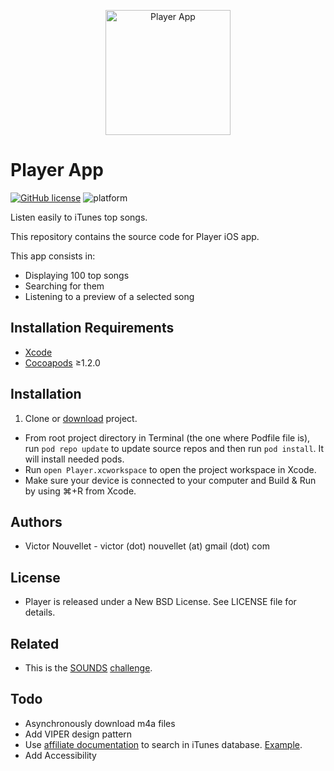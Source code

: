 <p align="center">
  <img src="https://user-images.githubusercontent.com/4340716/31493459-966e1616-af4f-11e7-8153-e0d792a76eff.png" alt="Player App" height="200" width="200"/>
</p>

# Player App 
[![GitHub license](https://img.shields.io/badge/license-New%20BSD-blue.svg)](https://raw.githubusercontent.com/VictorNouvellet/Player/master/LICENCE) ![platform](https://img.shields.io/badge/platform-ios-lightgrey.svg)

Listen easily to iTunes top songs.

This repository contains the source code for Player iOS app.

This app consists in:

 * Displaying 100 top songs
 * Searching for them
 * Listening to a preview of a selected song

## Installation Requirements

- [Xcode](https://developer.apple.com/xcode/)
- [Cocoapods](https://guides.cocoapods.org/using/getting-started.html) ≥1.2.0

## Installation

1. Clone or [download](https://github.com/VictorNouvellet/Player/archive/master.zip) project.
- From root project directory in Terminal (the one where Podfile file is), run `pod repo update` to update source repos and then run `pod install`. It will install needed pods.
- Run `open Player.xcworkspace` to open the project workspace in Xcode.
- Make sure your device is connected to your computer and Build & Run by using ⌘+R from Xcode.

## Authors
 * Victor Nouvellet - victor (dot) nouvellet (at) gmail (dot) com

## License
 * Player is released under a New BSD License. See LICENSE file for details.

## Related
 * This is the [SOUNDS](https://www.sounds.am/) [challenge](https://gist.github.com/matts2cant/a5dff9aa0528615505bb2bb6ec71877e).

## Todo
- Asynchronously download m4a files
- Add VIPER design pattern
- Use [affiliate documentation](https://affiliate.itunes.apple.com/resources/documentation/itunes-store-web-service-search-api/#lookup) to search in iTunes database. [Example](https://itunes.apple.com/search?country=FR&entity=song&media=music&attribute=ratingIndex).
- Add Accessibility
